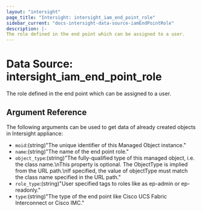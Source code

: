 ```yaml
---
layout: "intersight"
page_title: "Intersight: intersight_iam_end_point_role"
sidebar_current: "docs-intersight-data-source-iamEndPointRole"
description: |-
The role defined in the end point which can be assigned to a user.
---
```


# Data Source: intersight_iam_end_point_role
The role defined in the end point which can be assigned to a user.
## Argument Reference
The following arguments can be used to get data of already created objects in Intersight appliance:
* `moid`:(string)"The unique identifier of this Managed Object instance."
* `name`:(string)"The name of the end point role."
* `object_type`:(string)"The fully-qualified type of this managed object, i.e. the class name.\nThis property is optional. The ObjectType is implied from the URL path.\nIf specified, the value of objectType must match the class name specified in the URL path."
* `role_type`:(string)"User specified tags to roles like as ep-admin or ep-readonly."
* `type`:(string)"The type of the end point like Cisco UCS Fabric Interconnect or Cisco IMC."
